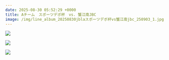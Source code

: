 ```yaml
---
date: 2025-08-30 05:52:29 +0000
title: Aチーム　スポーツデポ杯　vs. 蟹江南JBC
image: /img/line_album_20250830jblaスポーツデポ杯vs蟹江南jbc_250903_1.jpg
---
```

![](/img/line_album_20250830jblaスポーツデポ杯vs蟹江南jbc_250903_2.jpg)

![](/img/line_album_20250830jblaスポーツデポ杯vs蟹江南jbc_250903_3.jpg)

![](/img/line_album_20250830jblaスポーツデポ杯vs蟹江南jbc_250903_4.jpg)
